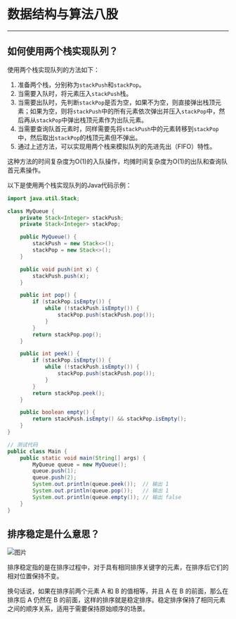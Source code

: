 # 数据结构与算法八股

------

## 如何使用两个栈实现队列？

使用两个栈实现队列的方法如下：

1. 准备两个栈，分别称为`stackPush`和`stackPop`。
2. 当需要入队时，将元素压入`stackPush`栈。
3. 当需要出队时，先判断`stackPop`是否为空，如果不为空，则直接弹出栈顶元素；如果为空，则将`stackPush`中的所有元素依次弹出并压入`stackPop`中，然后再从`stackPop`中弹出栈顶元素作为出队元素。
4. 当需要查询队首元素时，同样需要先将`stackPush`中的元素转移到`stackPop`中，然后取出`stackPop`的栈顶元素但不弹出。
5. 通过上述方法，可以实现用两个栈来模拟队列的先进先出（FIFO）特性。

这种方法的时间复杂度为O(1)的入队操作，均摊时间复杂度为O(1)的出队和查询队首元素操作。

以下是使用两个栈实现队列的Java代码示例：

```java
import java.util.Stack;

class MyQueue {
    private Stack<Integer> stackPush;
    private Stack<Integer> stackPop;

    public MyQueue() {
        stackPush = new Stack<>();
        stackPop = new Stack<>();
    }

    public void push(int x) {
        stackPush.push(x);
    }

    public int pop() {
        if (stackPop.isEmpty()) {
            while (!stackPush.isEmpty()) {
                stackPop.push(stackPush.pop());
            }
        }
        return stackPop.pop();
    }

    public int peek() {
        if (stackPop.isEmpty()) {
            while (!stackPush.isEmpty()) {
                stackPop.push(stackPush.pop());
            }
        }
        return stackPop.peek();
    }

    public boolean empty() {
        return stackPush.isEmpty() && stackPop.isEmpty();
    }
}

// 测试代码
public class Main {
    public static void main(String[] args) {
        MyQueue queue = new MyQueue();
        queue.push(1);
        queue.push(2);
        System.out.println(queue.peek());  // 输出 1
        System.out.println(queue.pop());   // 输出 1
        System.out.println(queue.empty()); // 输出 false
    }
}
```



## **排序稳定是什么意思？**

![图片](https://mmbiz.qpic.cn/sz_mmbiz_png/J0g14CUwaZe5e4xKxwcdwvJc70F2J1icRlPV51xq0Vciccn7fGcPNlPa471tXN5Fic77dlsE1ptKHfr4ShiaicDy1Ww/640?wx_fmt=png&from=appmsg&wxfrom=5&wx_lazy=1&wx_co=1)

排序稳定指的是在排序过程中，对于具有相同排序关键字的元素，在排序后它们的相对位置保持不变。

换句话说，如果在排序前两个元素 A 和 B 的值相等，并且 A 在 B 的前面，那么在排序后 A 仍然在 B 的前面，这样的排序就是稳定排序。稳定排序保持了相同元素之间的顺序关系，适用于需要保持原始顺序的场景。
